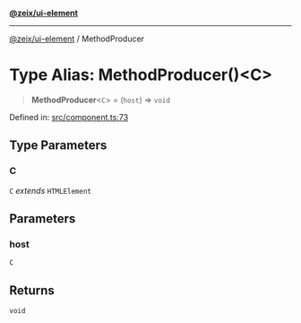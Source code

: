[**@zeix/ui-element**](../README.md)

***

[@zeix/ui-element](../globals.md) / MethodProducer

# Type Alias: MethodProducer()\<C\>

> **MethodProducer**\<`C`\> = (`host`) => `void`

Defined in: [src/component.ts:73](https://github.com/zeixcom/ui-element/blob/ca211b4b90c507d609f4e96effa3624e9208d00e/src/component.ts#L73)

## Type Parameters

### C

`C` *extends* `HTMLElement`

## Parameters

### host

`C`

## Returns

`void`
